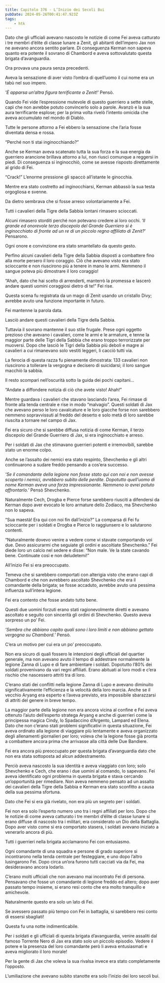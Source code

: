 ```yaml
---
title: Capitolo 376 - L’Inizio dei Secoli Bui
pubDate: 2024-05-26T00:41:47.923Z
tags:
    - htk
---
```


Dato che gli ufficiali avevano nascosto le notizie di come Fei aveva catturato i tre membri d’élite di classe lunare a Zenit, gli abitanti dell’impero Jax non ne avevano ancora sentito parlare. Di conseguenza Kerman non sapeva quanto era potente il sovrano di Chambord e aveva sottovalutato questa brigata d’avanguardia.

Ora provava una paura senza precedenti.

Aveva la sensazione di aver visto l’ombra di quell’uomo il cui nome era un tabù nel suo impero.

<em>’È apparsa un’altra figura terrificante a Zenit!’</em> Pensò.

Quando Fei vide l’espressione mutevole di questo guerriero a sette stelle, capì che non avrebbe potuto convincerlo solo a parole. Avanzò e la sua aura terrificante esplose; per la prima volta rivelò l’intento omicida che aveva accumulato nel mondo di Diablo.

Tutte le persone attorno a Fei ebbero la sensazione che l’aria fosse diventata densa e rossa.

“Perché non ti stai inginocchiando?”

Anche se Kerman aveva scatenato tutta la sua forza e la sua energia da guerriero arancione brillava attorno a lui, non riuscì comunque a reggersi in piedi. Di conseguenza si inginocchiò, come se avesse risposto direttamente al grido di Fei.

“Crack!” L’enorme pressione gli spaccò all’istante le ginocchia.

Mentre era stato costretto ad inginocchiarsi, Kerman abbassò la sua testa orgogliosa e svenne.

Da dietro sembrava che si fosse arreso volontariamente a Fei.

Tutti i cavalieri della Tigre della Sabbia lontani rimasero scioccati.

Alcuni rimasero storditi perché non potevano credere ai loro occhi. ‘<em>Il grande ed onorevole terzo discepolo del Grande Guerriero si è inginocchiato di fronte ad un re di un piccolo regno affiliato di Zenit?</em>’ Pensarono.

Ogni onore e convinzione era stato smantellato da questo gesto.

Perfino alcuni cavalieri della Tigre della Sabbia disposti a combattere fino alla morte persero il loro coraggio. Ciò che avevano visto era stato scioccante e non riuscirono più a tenere in mano le armi. Nemmeno il sangue poteva più dimostrare il loro coraggio!

“Ahah, dato che hai scelto di arrenderti, manterrò la promessa e lascerò andare questi uomini coraggiosi dietro di te!” Fei rise.

Questa scena fu registrata da un mago di Zenit usando un cristallo Divy; avrebbe avuto una funzione importante in futuro.

Fei mantenne la parola data.

Lasciò andare questi cavalieri della Tigre della Sabbia.

Tuttavia il sovrano mantenne il suo stile frugale. Prese ogni oggetto prezioso che avevano i cavalieri, come le armi e le armature, e tenne la maggior parte delle Tigri della Sabbia che erano troppo terrorizzate per muoversi. Dopo che lasciò le Tigri della Sabbia più deboli e magre ai cavalieri a cui rimanevano solo vestiti leggeri, li cacciò tutti via.

La ferocia di questa razza fu pienamente dimostrata: 133 cavalieri non riuscirono a tollerare la vergogna e decisero di suicidarsi; il loro sangue macchiò la sabbia.

Il resto scomparì nell’oscurità sotto la guida dei pochi capitani…

“Andate a diffondere notizia di ciò che avete visto! Ahah!”

Mentre guardava i cavalieri che stavano lasciando l’area, Fei rimase di fronte alla tenda centrale e rise in modo “malvagio”. Questi soldati di Jax che avevano perso le loro cavalcature e le loro giacche forse non sarebbero nemmeno sopravvissuti al freddo del deserto e solo metà di loro sarebbe riuscita a tornare nel campo di Jax.

Fei era sicuro che si sarebbe diffusa notizia di come Kerman, il terzo discepolo del Grande Guerriero di Jax, si era inginocchiato e arreso.

Per i soldati di Jax che stimavano guerrieri potenti e irremovibili, sarebbe stato un enorme colpo.

Anche se l’assalto dei nemici era stato respinto, Shevchenko e gli altri continuarono a sudare freddo pensando a cos’era successo.

<em>’Se il comandante della legione non fosse stato qui con noi e non avesse scoperto i nemici, avrebbero subìto delle perdite. Dopotutto quell’uomo di nome Kerman aveva una forza impressionante. Nemmeno io avrei potuto affrontarlo.’</em> Pensò Shevchenko.

Naturalmente Cech, Drogba e Pierce forse sarebbero riusciti a difendersi da Kerman dopo aver evocato le loro armature dello Zodiaco, ma Shevchenko non lo sapeva.

“Sua maestà! Era qui con noi fin dall’inizio?” La comparsa di Fei fu scioccante per i soldati e Drogba e Pierce lo raggiunsero e lo salutarono contenti.

“Naturalmente dovevo venire a vedere come vi stavate comportando voi due. Devo assicurarmi che seguiate gli ordini e ascoltiate Shevchenko.” Fei diede loro un calcio nel sedere e disse: “Non male. Ve la state cavando bene. Continuate così e non deludetemi!”

All’inizio Fei si era preoccupato.

Temeva che si sarebbero comportati con alterigia visto che erano capi di Chambord e che non avrebbero ascoltato Shevchenko che era il comandante della brigata; se fosse accaduto, avrebbe avuto una pessima influenza sull’intera legione.

Fei era contento che fosse andato tutto bene.

Questi due uomini forzuti erano stati ragionevolmente diretti e avevano ascoltato e seguito con sincerità gli ordini di Shevchenko. Questo aveva sorpreso un po’ Fei.

<em>’Sembra che abbiano capito quali sono i loro limiti e non abbiano gettato vergogna su Chambord.’</em> Pensò.

C’era un motivo per cui era un po’ preoccupato.

Non era sicuro di quali fossero le intenzioni degli ufficiali del quartier generale, ma non avevano avuto il tempo di addestrare normalmente la legione Zanna di Lupo e di fare ambientare i soldati. Dopotutto l’80% dei soldati provenivano da vari regni affiliati. Erano abituati ai loro modi e c’era rischio che nascessero attriti tra di loro.

C’erano stati dei conflitti nella legione Zanna di Lupo e avevano diminuito significativamente l’efficienza e la velocità della loro marcia. Anche se il vecchio Aryang era esperto e l’aveva previsto, era impossibile sbarazzarsi di attriti del genere in breve tempo.

La maggior parte della legione non era ancora vicina al confine e Fei aveva ottenuto l’aiuto dell’esperto stratega Aryang e anche di guerrieri come la principessa magica Cindy, lo Spadaccino d’Argento, Lampard ed Elena. Dato che non c’erano stati problemi significativi in questa situazione, Fei aveva ordinato alla legione di viaggiare più lentamente e aveva organizzato degli allenamenti giornalieri per loro; voleva che la legione fosse già pronta a combattere ancora prima che arrivasse alla città delle Due Bandiere.

Fei era ancora più preoccupato per questa brigata d’avanguardia dato che non era stata sottoposta ad alcun addestramento.

Perciò aveva nascosto la sua identità e aveva viaggiato con loro; solo Shevchenko e Cech, che erano i due uomini al comando, lo sapevano. Fei aveva identificato ogni problema in questa brigata e stava cercando un’opportunità per rimediare. Non aveva nemmeno pensato ad un assalto dei cavalieri della Tigre della Sabbia  e Kerman era stato sconfitto a causa della sua pessima sfortuna.

Dato che Fei si era già rivelato, non era più un segreto per i soldati.

Fei non era solo l’esperto numero uno tra i regni affiliati per loro. Dopo che le notizie di come aveva catturato i tre membri d’élite di classe lunare si erano diffuse di nascosto tra i militari, era considerato un Dio della Battaglia. Dopo aver visto come si era comportato stasera, i soldati avevano iniziato a venerarlo ancora di più.

Tutti i guerrieri nella brigata acclamarono Fei con entusiasmo.

Ogni comandante di una squadra e persone di grado superiore si incontrarono nella tenda centrale per festeggiare, e uno dopo l’altro lusingarono Fei. Dopo circa un’ora furono tutti cacciati via da Fei, ma desideravano ancora lodarlo.

C’erano molti ufficiali che non avevano mai incontrato Fei di persona. Pensavano che fosse un comandante di legione freddo ed altero; dopo aver passato tempo insieme, si erano resi conto che era molto tranquillo e amichevole.

Naturalmente questo era solo un lato di Fei.

Se avessero passato più tempo con Fei in battaglia, si sarebbero resi conto di essersi sbagliati!

Questa fu una notte indimenticabile.

Per i soldati e gli ufficiali di questa brigata d’avanguardia, venire assaliti dal famoso Torrente Nero di Jax era stato solo un piccolo episodio. Vedere il potere e la presenza del loro comandante però li aveva entusiasmati e aveva migliorato il loro morale!

Per la gente di Jax che voleva la sua rivalsa invece era stato completamente l’opposto.

L’umiliazione che avevano subìto stanotte era solo l’inizio dei loro secoli bui.



